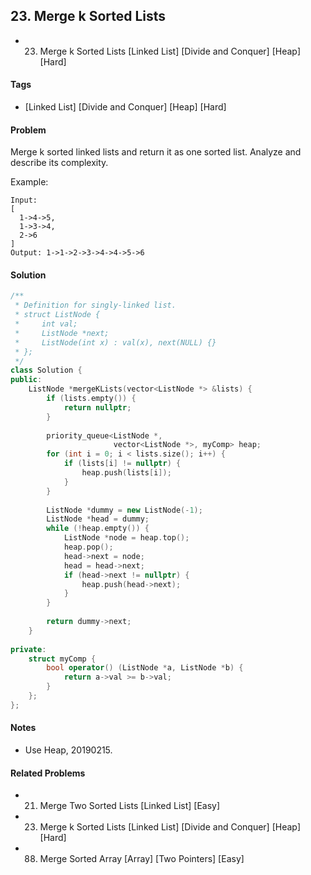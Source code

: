 ## 23. Merge k Sorted Lists
- 23. Merge k Sorted Lists [Linked List] [Divide and Conquer] [Heap] [Hard]

#### Tags
- [Linked List] [Divide and Conquer] [Heap] [Hard]

#### Problem
Merge k sorted linked lists and return it as one sorted list. Analyze and describe its complexity.

Example:

    Input:
    [
      1->4->5,
      1->3->4,
      2->6
    ]
    Output: 1->1->2->3->4->4->5->6

#### Solution
``` C++
/**
 * Definition for singly-linked list.
 * struct ListNode {
 *     int val;
 *     ListNode *next;
 *     ListNode(int x) : val(x), next(NULL) {}
 * };
 */
class Solution {
public:
    ListNode *mergeKLists(vector<ListNode *> &lists) {
        if (lists.empty()) {
            return nullptr;
        }
        
        priority_queue<ListNode *, 
                       vector<ListNode *>, myComp> heap;
        for (int i = 0; i < lists.size(); i++) {
            if (lists[i] != nullptr) {
                heap.push(lists[i]);
            }
        }
        
        ListNode *dummy = new ListNode(-1);
        ListNode *head = dummy;
        while (!heap.empty()) {
            ListNode *node = heap.top();
            heap.pop();
            head->next = node;
            head = head->next;
            if (head->next != nullptr) {
                heap.push(head->next);
            }
        }
        
        return dummy->next;
    }
    
private:
    struct myComp {
        bool operator() (ListNode *a, ListNode *b) {
            return a->val >= b->val;
        }
    };
};
```

#### Notes
- Use Heap, 20190215.

#### Related Problems
- 21. Merge Two Sorted Lists [Linked List] [Easy]
- 23. Merge k Sorted Lists [Linked List] [Divide and Conquer] [Heap] [Hard]
- 88. Merge Sorted Array [Array] [Two Pointers] [Easy]
